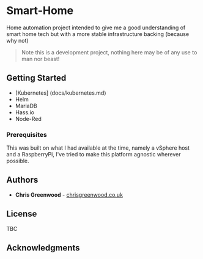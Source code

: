 # Smart-Home

Home automation project intended to give me a good understanding of smart home tech but with a more stable infrastructure backing (because why not)

>Note this is a development project, nothing here may be of any use to man nor beast!

## Getting Started

* [Kubernetes] (docs/kubernetes.md)
* Helm
* MariaDB
* Hass.io
* Node-Red

### Prerequisites

This was built on what I had available at the time, namely a vSphere host and a RaspberryPi, I've tried to make this platform agnostic wherever possible.

## Authors

* **Chris Greenwood** - [chrisgreenwood.co.uk](https://www.chrisgreenwood.co.uk)

## License

TBC

## Acknowledgments


